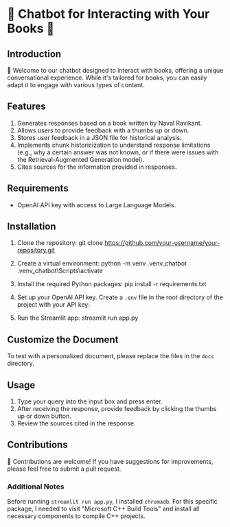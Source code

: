 # 💁 Chatbot for Interacting with Your Books 📝

## Introduction

🤖 Welcome to our chatbot designed to interact with books, offering a unique conversational experience. While it's tailored for books, you can easily adapt it to engage with various types of content.

## Features

1. Generates responses based on a book written by Naval Ravikant.
2. Allows users to provide feedback with a thumbs up or down.
3. Stores user feedback in a JSON file for historical analysis.
4. Implements chunk historicization to understand response limitations (e.g., why a certain answer was not known, or if there were issues with the Retrieval-Augmented Generation model).
5. Cites sources for the information provided in responses.

## Requirements

- OpenAI API key with access to Large Language Models.

## Installation

1. Clone the repository:
git clone https://github.com/your-username/your-repository.git

2. Create a virtual environment:
python -m venv .venv_chatbot
.venv_chatbot\Scripts\activate

3. Install the required Python packages:
pip install -r requirements.txt

4. Set up your OpenAI API key. Create a `.env` file in the root directory of the project with your API key:

5. Run the Streamlit app:
streamlit run app.py


## Customize the Document

To test with a personalized document, please replace the files in the `docs` directory.

## Usage

1. Type your query into the input box and press enter.
2. After receiving the response, provide feedback by clicking the thumbs up or down button.
3. Review the sources cited in the response.

## Contributions

📝 Contributions are welcome! If you have suggestions for improvements, please feel free to submit a pull request.

### Additional Notes

Before running `streamlit run app.py`, I installed `chromadb`. For this specific package, I needed to visit "Microsoft C++ Build Tools" and install all necessary components to compile C++ projects.

